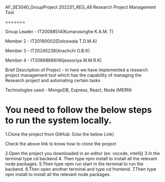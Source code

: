 AF_SE3040_GroupProject 2022S1_REG_48
Research Project Management Tool

=======

Group Leader - IT20088514(Kumarasinghe K.A.M. T)

Member 2 - IT20190002(Doloswala T.D.M.A)

Member 3 - IT20245238(Arachchi O.B.K)

Member 4 - IT20668686(Wijesooriya W.M.R.K)


Brief Description of Project - In here we have implemented a research project management tool which has the capability of managing the Research project and automating certain tasks

Technologies used - MongoDB, Express, React, Node (MERN)


# You need to follow the below steps to run the system locally.
1.Clone the project from GitHub: (Use the below Link)

Check the above link to know how to clone the project

2.Open the project you downloaded in an editor (ex: vscode, intellij)
3.In the terminal type cd backend
4. Then type npm install to install all the relevant node packages.
5.Then type npm run start in the terminal to run the backend.
6.Then open another terminal and type cd frontend.
7.Then type npm install to install all the relevant node packages.

